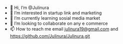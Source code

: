 - 👋 Hi, I’m @Julinura
- 👀 I’m interested in startup link and marketing 
- 🌱 I’m currently learning sosial media market
- 💞️ I’m looking to collaborate on any e commerce
- 📫 How to reach me email julinura19@gmail.com and https://github.com/Julinura/Julinura.git

<!---
Julinura/Julinura is a ✨ special ✨ repository because its `README.md` (this file) appears on your GitHub profile.
You can click the Preview link to take a look at your changes.
--->
